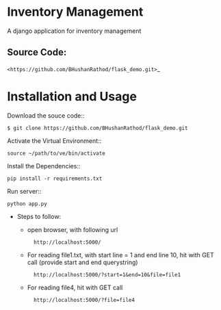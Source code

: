 # Inventory Management 

A django application for inventory management

Source Code:
------------

`<https://github.com/BHushanRathod/flask_demo.git>`_


Installation and Usage
======================

Download the souce code::
       
    $ git clone https://github.com/BHushanRathod/flask_demo.git
   
Activate the Virtual Environment::

    source ~/path/to/ve/bin/activate

Install the Dependencies::

    pip install -r requirements.txt

Run server::
    
    python app.py
    
* Steps to follow:
    * open browser, with following url
    
            http://localhost:5000/
            
    * For reading file1.txt, with start line = 1 and end line 10, hit with GET call (provide start and end querystring)
    
            http://localhost:5000/?start=1&end=10&file=file1
            
    * For reading file4, hit with GET call
    
            http://localhost:5000/?file=file4
            
